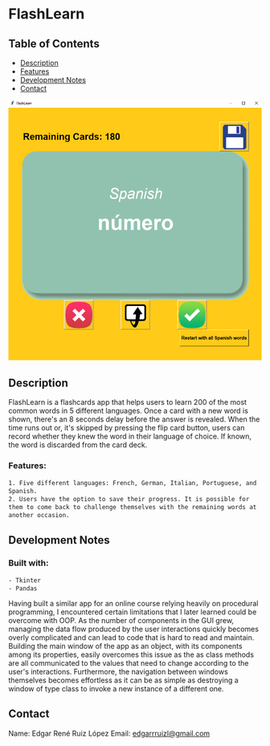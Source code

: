 # FlashLearn
 

## Table of Contents

- [Description](#description)
- [Features](#features)
- [Development Notes](#development-notes)
- [Contact](#contact)

![Alt text](/screenshots/screenshot_1.png?raw=true "Optional Title")

## Description

FlashLearn is a flashcards app that helps users to learn 200 of the most common words in 5 different languages. Once a card with a new word is shown, there's an 8 seconds delay before the answer is revealed. When the time runs out or, it's skipped by pressing the flip card button, users can record whether they knew the word in their language of choice. If known, the word is discarded from the card deck.

### Features:
    1. Five different languages: French, German, Italian, Portuguese, and Spanish.
    2. Users have the option to save their progress. It is possible for them to come back to challenge themselves with the remaining words at another occasion.

## Development Notes


### Built with:
    - Tkinter
    - Pandas

Having built a similar app for an online course relying heavily on procedural programming, I encountered certain limitations that I later learned could be overcome with OOP. As the number of components in the GUI grew, managing the data flow produced by the user interactions quickly becomes overly complicated and can lead to code that is hard to read and maintain. Building the main window of the app as an object, with its components among its properties, easily overcomes this issue as the as class methods are all communicated to the values that need to change according to the user's interactions. Furthermore, the navigation between windows themselves becomes effortless as it can be as simple as destroying a window of type class to invoke a new instance of a different one.


## Contact

 Name: Edgar René Ruiz López
 Email: edgarrruizl@gmail.com


